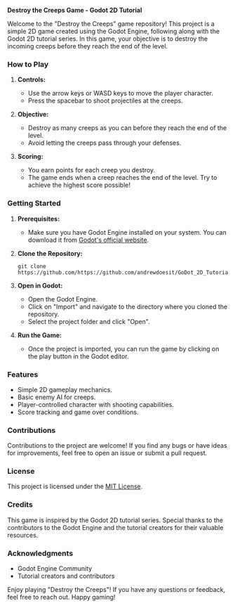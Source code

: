 **Destroy the Creeps Game - Godot 2D Tutorial**

Welcome to the "Destroy the Creeps" game repository! This project is a simple 2D game created using the Godot Engine, following along with the Godot 2D tutorial series. In this game, your objective is to destroy the incoming creeps before they reach the end of the level.

### How to Play
1. **Controls:**
   - Use the arrow keys or WASD keys to move the player character.
   - Press the spacebar to shoot projectiles at the creeps.
   
2. **Objective:**
   - Destroy as many creeps as you can before they reach the end of the level.
   - Avoid letting the creeps pass through your defenses.
   
3. **Scoring:**
   - You earn points for each creep you destroy.
   - The game ends when a creep reaches the end of the level. Try to achieve the highest score possible!

### Getting Started
1. **Prerequisites:**
   - Make sure you have Godot Engine installed on your system. You can download it from [Godot's official website](https://godotengine.org).
   
2. **Clone the Repository:**
   ```
   git clone https://github.com/https://github.com/andrewdoesit/GoDot_2D_Tutorial.git
   ```
   
3. **Open in Godot:**
   - Open the Godot Engine.
   - Click on "Import" and navigate to the directory where you cloned the repository.
   - Select the project folder and click "Open".
   
4. **Run the Game:**
   - Once the project is imported, you can run the game by clicking on the play button in the Godot editor.

### Features
- Simple 2D gameplay mechanics.
- Basic enemy AI for creeps.
- Player-controlled character with shooting capabilities.
- Score tracking and game over conditions.

### Contributions
Contributions to the project are welcome! If you find any bugs or have ideas for improvements, feel free to open an issue or submit a pull request.

### License
This project is licensed under the [MIT License](LICENSE).

### Credits
This game is inspired by the Godot 2D tutorial series. Special thanks to the contributors to the Godot Engine and the tutorial creators for their valuable resources.

### Acknowledgments
- Godot Engine Community
- Tutorial creators and contributors

Enjoy playing "Destroy the Creeps"! If you have any questions or feedback, feel free to reach out. Happy gaming!
